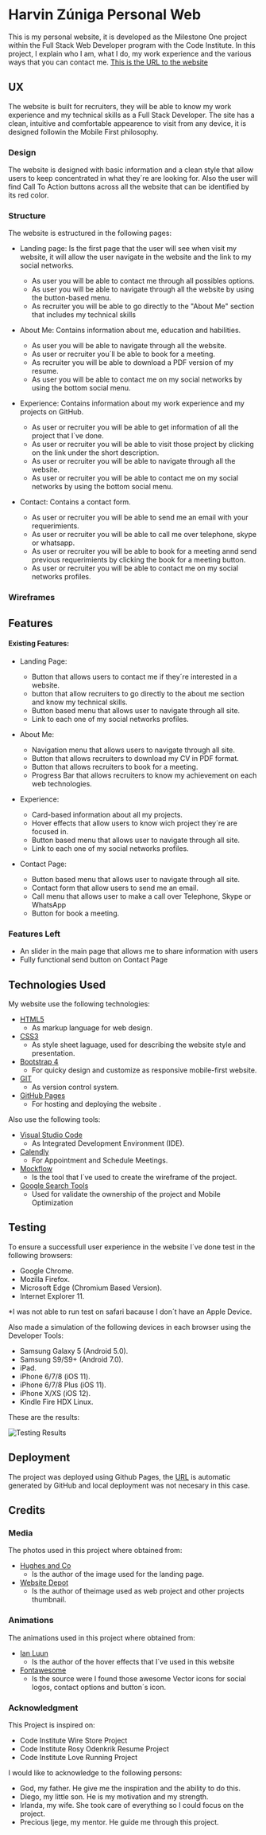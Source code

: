 # Harvin Zúniga Personal Web

This is my personal website, it is developed as the Milestone One project within the Full Stack Web Developer program
with the Code Institute. In this project, I explain who I am, what I do, my work experience and the various ways that you can contact me. [This is the URL to the website](https://hfzespinoz4.github.io/MS1Project/)

## UX

The website is built for recruiters, they will be able to know my work experience and my technical skills as a Full Stack Developer. The site has a clean, intuitive and comfortable appearence to visit from any device, it is designed followin the Mobile First philosophy. 

### Design

The website is designed with basic information and a clean style that allow users to keep concentrated in what they´re are looking for. Also the user will find Call To Action buttons across all the website that can be identified by its red color.

### Structure

The website is estructured in the following pages:
  
  * Landing page: Is the first page that the user will see when visit my website, it will allow the user navigate in the website and the link to my social networks.
  
    * As user you will be able to contact me through all possibles options.
    * As user you will be able to navigate through all the website by using the button-based menu.
    * As recruiter you will be able to go directly to the "About Me" section that includes my technical skills
  
 * About Me: Contains information about me, education and habilities.
    * As user you will be able to navigate through all the website.
    * As user or recruiter you´ll be able to book for a meeting.
    * As recruiter you will be able to download a PDF version of my resume.
    * As user you will be able to contact me on my social networks by using the bottom social menu.
    
 * Experience: Contains information about my work experience and my projects on GitHub.
    * As user or recruiter you will be able to get information of all the project that I´ve done.
    * As user or recruiter you will be able to visit those project by clicking on the link under the short description.
    * As user or recruiter you will be able to navigate through all the website.
    * As user or recruiter you will be able to contact me on my social networks by using the bottom social menu.
 
 * Contact: Contains a contact form.
    * As user or recruiter you will be able to send me an email with your requerimients.
    * As user or recruiter you will be able to call me over telephone, skype or whatsapp.
    * As user or recruiter you will be able to book for a meeting annd send previous requerimients by clicking the book for a meeting button.
    * As user or recruiter you will be able to contact me on my social networks profiles.
    
### Wireframes


## Features

#### Existing Features:

* Landing Page:
  * Button that allows users to contact me if they´re interested in a website.
  * button that allow recruiters to go directly to the about me section and know my technical skills.
  * Button based menu that allows user to navigate through all site.
  * Link to each one of my social networks profiles.

* About Me:
  * Navigation menu that allows users to navigate through all site.
  * Button that allows recruiters to download my CV in PDF format.
  * Button that allows recruiters to book for a meeting.
  * Progress Bar that allows recruiters to know my achievement on each web technologies.

* Experience:
  * Card-based information about all my projects.
  * Hover effects that allow users to know  wich project they´re are focused in.
  * Button based menu that allows user to navigate through all site.
  * Link to each one of my social networks profiles.

* Contact Page:
  * Button based menu that allows user to navigate through all site.
  * Contact form that allow users to send me an email.
  * Call menu that allows user to make a call over Telephone, Skype or WhatsApp
  * Button for book a meeting.

### Features Left

  * An slider in the main page that allows me to share information with users
  * Fully functional send button on Contact Page

## Technologies Used

My website use the following technologies:

  * [HTML5](https://en.wikipedia.org/wiki/HTML) 
    * As markup language for web design.
  * [CSS3](https://en.wikipedia.org/wiki/Cascading_Style_Sheets)
    * As style sheet laguage, used for describing the website style and presentation.
  * [Bootstrap 4](https://getbootstrap.com/)
    * For quicky design and customize as responsive mobile-first website.
  * [GIT](https://git-scm.com/)
    * As version control system.
  * [GitHub Pages](https://pages.github.com/)
    * For hosting and deploying the website .
  
 Also use the following tools:
 
 * [Visual Studio Code](https://code.visualstudio.com/)
    * As Integrated Development Environment (IDE).
 * [Calendly](https://calendly.com)
    * For Appointment and Schedule Meetings.
 * [Mockflow](https://www.mockflow.com/)
    * Is the tool that I´ve used to create the wireframe of the project.
 * [Google Search Tools](https://search.google.com/test/mobile-friendly?hl=es)
    * Used for validate the ownership of the project and Mobile Optimization
 
## Testing

To ensure a successfull user experience in the website I´ve done test in the following browsers:
  * Google Chrome.
  * Mozilla Firefox.
  * Microsoft Edge (Chromium Based Version).
  * Internet Explorer 11.
 
 *I was not able to run test on safari bacause I don´t have an Apple Device.
  
 Also made a simulation of the following devices in each browser using the Developer Tools:
  * Samsung Galaxy 5 (Android 5.0).
  * Samsung S9/S9+ (Android 7.0).
  * iPad.
  * iPhone 6/7/8 (iOS 11).
  * iPhone 6/7/8  Plus (iOS 11).
  * iPhone X/XS (iOS 12).
  * Kindle Fire HDX Linux.
  
  These are the results:
  
  ![Testing Results](./results/results.png)
  
## Deployment

The project was deployed using Github Pages, the [URL](https://hfzespinoz4.github.io/MS1Project/) is automatic generated by GitHub and local deployment was not necesary in this case.

## Credits

### Media
The photos used in this project where obtained from:

  * [Hughes and Co](https://www.hughesandco.com/responsive-web-design-what-you-need-to-know/)
    * Is the author of the image used for the landing page.
  * [Website Depot](https://websitedepot.com/modern-yet-responsive-web-design-for-your-small-business/)
    * Is the author of theimage used as web project and other projects thumbnail.


### Animations 
The animations used in this project where obtained from:

* [Ian Luun](https://ianlunn.co.uk/articles/hover-css-tutorial-introduction/)
    * Is the author of the hover effects that I´ve used in this website
* [Fontawesome](https://fontawesome.com/)
    * Is the source were I found those awesome Vector icons for social logos, contact options and button´s icon. 
  
 
### Acknowledgment
This Project is inspired on:

  * Code Institute Wire Store Project
  * Code Institute Rosy Odenkrik Resume Project
  * Code Institute Love Running Project

I would like to acknowledge to the following persons:

  * God, my father. He give me the inspiration and the ability to do this.
  * Diego, my little son. He is my motivation and my strength.
  * Irlanda, my wife. She took care of everything so I could focus on the project.
  * Precious Ijege, my mentor. He guide me through this project.
